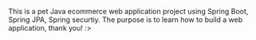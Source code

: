 This is a pet Java ecommerce web application project using Spring Boot, Spring JPA, Spring securtiy. The purpose is to learn how to build a web application, thank you! :>
